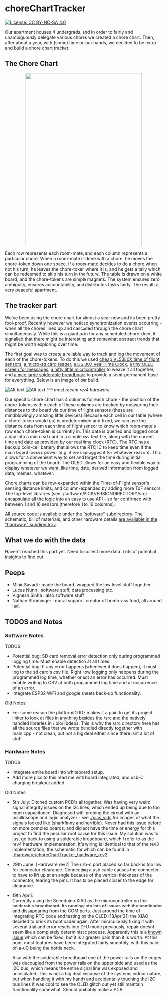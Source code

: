 # choreChartTracker

[![License: CC BY-NC-SA 4.0](https://img.shields.io/badge/License-CC%20BY--NC--SA%204.0-lightgrey.svg)](https://creativecommons.org/licenses/by-nc-sa/4.0/)

Our apartment houses 4 undergrads, and in order to fairly and unambiguously delegate various chores we created a chore chart. Then, after about a year, with (some) time on our hands, we decided to be extra and build a chore chart tracker.

## The Chore Chart

<p align="center">
    <img src="./pics_vids/chorechartempty.jpg" width="373" height="557">
</p>

Each row represents each room-mate, and each column represents a particular chore. When a room-mate is done with a chore, he moves the chore-token down one space. If a room-mate decides to do a chore when not his turn, he leaves the chore-token where it is, and he gets a tally which can be redeemed to skip his turn in the future. The table is drawn on a white board, and the chore-tokens are simple magnets. The system ensures zero ambiguity, ensures accountability, and distributes tasks fairly. The result: a very peaceful apartment.

## The tracker part

We've been using the chore chart for almost a year now and its been pretty fool-proof. Recently however we noticed synchronization events occurring - when all the chores lined up and cascaded through the chore chart simultaneously. While this is a giant pain for any scheduled chore-doer, it signalled that there might be interesting and somewhat abstract trends that might be worth exploring over time.

The first goal was to create a reliable way to track and log the movement of each of the chore-tokens. To do this we used [cheap VL53L0X time of flight sensors](https://www.amazon.com/gp/product/B07XXTMRR2/ref=ppx_yo_dt_b_search_asin_title?ie=UTF8&psc=1), [a micro-sd card reader](https://www.amazon.com/gp/product/B07BJ2P6X6/ref=ppx_yo_dt_b_asin_title_o03_s01?ie=UTF8&psc=1), [a DS1307 Real Time Clock](https://www.adafruit.com/product/3296), [a tiny OLED screen for messages](https://www.amazon.com/UCTRONICS-SSD1306-Self-Luminous-Display-Raspberry/dp/B072Q2X2LL/ref=sr_1_3?crid=ZQUYOGMSUCUY&dchild=1&keywords=0.96+oled&qid=1618080699&sprefix=0.96%2Caps%2C146&sr=8-3), [a nifty little microcontroller](https://www.amazon.com/Seeeduino-Smallest-Microcontroller-Interfaces-Compatible/dp/B08745JBRP/ref=sr_1_2?dchild=1&keywords=xiao&qid=1618080731&sr=8-2) to weave it all together, and [a nice large solderable breadboard](https://www.amazon.com/gp/product/B082KY5Y5Z/ref=ppx_yo_dt_b_asin_title_o03_s01?ie=UTF8&psc=1) to provide a semi-permanent base for everything. Below is an image of our build.

![Alt text](./pics_vids/boardtop_hw_rev4.jpg)
![Alt text](./pics_vids/boardbottom_hw_rev4.jpg)
_^^^ most recent rev4 hardware_

Our specific chore chart has 4 columns for each chore - the position of the chore-tokens within each of these columns are tracked by measuring their distances to the board via our time of flight sensors (these are mindblowingly amazing little devices). Because each cell in our table (where a chore-token would go) is predetermined and fixed, we can use the distance data from each time of flight sensor to know which room-mate's row each chore-token is currently in. This data is queried and logged once a day into a micro sd card in a simple csv text file, along with the current time and date as provided by our real time clock (RTC). The RTC has a backup coin-cell battery that allows the RTC IC to keep time even if the main board looses power (e.g. if we unplugged it for whatever reason). This allows for a convenient way to set and forget the time during initial programming of the board. The OLED allows for an easy and flexible way to display whatever we want, like time, date, derived information from logged data, memes, whatever.

Chore charts can be row-expanded within the Time-of-Flight sensor's sensing distance limits; and column-expanded by adding more ToF sensors. The top-level libraries (see ./software/PICKVERSIONDIRECTORY/src) encapsulate all the logic into an easy to use API - so far confirmed with between 1 and 16 sensors (therefore 1 to 16 columns).

All source code is [available under the "software" subdirectory](./software). The schematic, bill of materials, and other hardware details [are available in the "hardware" subdirectory](./hardware).

## What we do with the data

Haven't reached this part yet. Need to collect more data. Lots of potential insights to find out.

## Peeps

- Mihir Savadi      : made the board. wrapped the low level stuff together.
- Lucas Nunn        : software stuff, data processing etc.
- Vignesh Sinha     : also software stuff.
- Nathan Strominger : moral support, creator of bomb-ass food, all around lad.

## TODOS and Notes

### Software Notes

TODOS:  

- Potential bug: SD card removal error detection only during programmed logging time. Must enable detection at all times.
- Potential bug: If any error happens (whenever it does happen), it must log to the sd card's csv file. Right now logging only happens during the programmed log time, whether or not an error has occurred. Must enable writing to CSV at both programmed log time and at occurrence of an error.
- Integrate ESP32 WiFi and google sheets back-up functionality.

Old Notes:
- For some reason the platformIO IDE makes it a pain to get its project linker to look at files in anything besides the /src and the natively handled libraries in /.pio/libdeps. This is why the /src directory here has all the source files that we wrote bundled directly together with main.cpp - not clean, but not a big deal either since there isnt a lot of stuff  

### Hardware Notes  

TODOS:
- Integrate entire board into whiteboard setup.
- Add more pics to this read me with board integrated, and usb-C charging breakout added.

Old Notes:

- 5th July:
  Ditched custom PCB's all together. Was having very weird signal integrity issues on the i2c lines, which ended up being due to too much capacitance. Diagnosed with probing the circuit with an oscilloscope and logic analyzer - see [./pics_vids](./pics_vids) for images of what the signals looked like (sharkfinny and horrible). Never had this issue before on more complex boards, and did not have the time or energy for this project to find the peculiar root cause for this issue. My solution was to just go back to using a solderable breadboard, which I refer to as the rev4 hardware implementation. It's wiring is identical to that of the rev3 implementation, the schematic for which can be found in [./hardware/choreChartTracker_hardware_rev3](./hardware/choreChartTracker_hardware_rev3).

- 29th June:
  [Hardware rev2] The usb-c port placed so far back is too low for connector clearance. Connecting a usb cable causes the connecter to have   to lift up at an angle because of the vertical thickness of the connector, tearing the pins. It has to be placed closer to the edge for clearance. 

- 19th April:  
  Currently using the Seeeduino XIAO as the microcontroller on the solderable breadboard. Its running into lots of issues with the bootloader and dissapearing from the COM ports. Just around the time of integrating RTC code and testing on the OLED (18Apr'21) the XIAO decided to brick its bootloader again. After miraculously fixing it with several trial and error resets into DFU mode previously, repair doesnt seem like a completely deterministic process. Apparently this is a [known issue](https://forum.seeedstudio.com/t/odyssey-x86j4105-ubuntu-20-4-no-dev-ttyacm0-and-no-seeeduino-listed-under-lsusb/254322/19) which can be fixed, but it is a greater pain than it is worth. At this point most features have been integrated fairly smoothly, with this pain-of-a-uC being the bottle neck.

  Also with the solderable breadboard one of the power rails on the edges was decoupled from the power rails on the upper side and used as the I2C bus, which means the entire signal line was exposed and uninsulated. This is not a big deal because of the systems indoor nature, but when handling it with my hands and accidentally touching the I2C bus lines it was cool to see the OLED glitch out yet still maintain functionality somewhat. Should probably make a PCB.   
